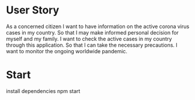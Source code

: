 # User Story 

As a concerned citizen I want to have information on the active corona virus cases in my country. So that I may make informed personal decision for myself and my family. I want to check the active cases in my country through this application. So that I can take the necessary precautions. I want to monitor the ongoing worldwide pandemic.

# Start
install dependencies 
npm start



